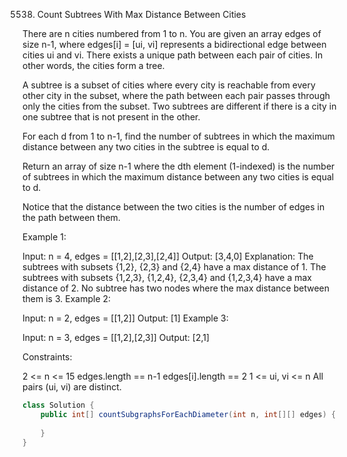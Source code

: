 5538. Count Subtrees With Max Distance Between Cities

There are n cities numbered from 1 to n. You are given an array edges of size n-1, where edges[i] = [ui, vi] represents a bidirectional edge between cities ui and vi. There exists a unique path between each pair of cities. In other words, the cities form a tree.

A subtree is a subset of cities where every city is reachable from every other city in the subset, where the path between each pair passes through only the cities from the subset. Two subtrees are different if there is a city in one subtree that is not present in the other.

For each d from 1 to n-1, find the number of subtrees in which the maximum distance between any two cities in the subtree is equal to d.

Return an array of size n-1 where the dth element (1-indexed) is the number of subtrees in which the maximum distance between any two cities is equal to d.

Notice that the distance between the two cities is the number of edges in the path between them.

 

Example 1:



Input: n = 4, edges = [[1,2],[2,3],[2,4]]
Output: [3,4,0]
Explanation:
The subtrees with subsets {1,2}, {2,3} and {2,4} have a max distance of 1.
The subtrees with subsets {1,2,3}, {1,2,4}, {2,3,4} and {1,2,3,4} have a max distance of 2.
No subtree has two nodes where the max distance between them is 3.
Example 2:

Input: n = 2, edges = [[1,2]]
Output: [1]
Example 3:

Input: n = 3, edges = [[1,2],[2,3]]
Output: [2,1]
 

Constraints:

2 <= n <= 15
edges.length == n-1
edges[i].length == 2
1 <= ui, vi <= n
All pairs (ui, vi) are distinct.

```java
class Solution {
    public int[] countSubgraphsForEachDiameter(int n, int[][] edges) {
        
    }
}
```
